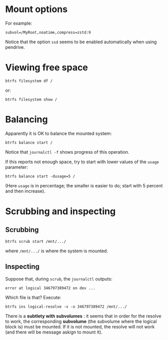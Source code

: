 Mount options
=============

For example:

    subvol=/MyRoot,noatime,compress=zstd:9

Notice that the option `ssd` seems to be enabled automatically when using pendrive.

Viewing free space
==================

    btrfs filesystem df /

or:

    btrfs filesystem show /


Balancing
=========

Apparently it is OK to balance the mounted system:


    btrfs balance start /

Notice that `journalctl -f` shows progress of this operation.

If this reports not enough space, try to start with lower values of the `usage` parameter:

    btrfs balance start -dusage=5 /

(Here `usage` is in percentage; the smaller is easier to do; start with 5 percent and then increase).


Scrubbing and inspecting
========================

Scrubbing
---------

    btrfs scrub start /mnt/.../

where `/mnt/.../` is where the system is mounted.

Inspecting
----------

Suppose that, during `scrub`, the `journalctl` outputs:

    error at logical 346797389472 on dev ...

Which file is that? Execute:

    btrfs ins logical-resolve -v -o 346797389472 /mnt/.../

There is a __subtlety with subvolumes__ : it seems that in order for the resolve to work, the corresponding __subvolume__ 
(the subvolume where the logical block is) must be mounted. If it is not mounted, the resolve will not work 
(and there will be message askign to mount it).
